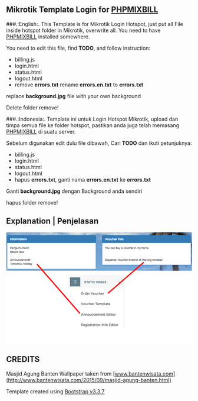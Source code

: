 Mikrotik Template Login for [PHPMIXBILL](https://github.com/ibnux/phpmixbill)
----

###.:English:.
This Template is for Mikrotik Login Hotspot, just put all File inside hotspot folder in Mikrotik, overwrite all. You need to have [PHPMIXBILL](https://github.com/ibnux/phpmixbill) installed somewhere.

You need to edit this file, find **TODO**, and follow instruction:
 
 - billing.js
 - login.html
 - status.html
 - logout.html
 - remove **errors.txt** rename **errors.en.txt** to **errors.txt**

 replace **background.jpg** file with your own background

 Delete folder remove!

###.:Indonesia:.
Template ini untuk Login Hotspot Mikrotik, upload dan timpa semua file ke folder hotspot, pastikan anda juga telah memasang [PHPMIXBILL](https://github.com/ibnux/phpmixbill) di suatu server.

Sebelum digunakan edit dulu file dibawah, Cari **TODO** dan ikuti petunjuknya:
 
 - billing.js
 - login.html
 - status.html
 - logout.html
 - hapus **errors.txt**, ganti nama **errors.en.txt** ke **errors.txt**

 Ganti **background.jpg** dengan Background anda sendiri

 hapus folder remove!

Explanation | Penjelasan
----

![MacDown logo](remove/info.png)

CREDITS
----
Masjid Agung Banten Wallpaper taken from [www.bantenwisata.com](http://www.bantenwisata.com/2015/09/masjid-agung-banten.html) 

Template created using [Bootstrap v3.3.7](http://getbootstrap.com)